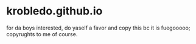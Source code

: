 # krobledo.github.io
for da boys interested, do yaself a favor and copy this bc it is fuegooooo; copyrughts to me of course. 
